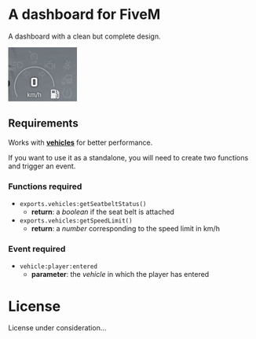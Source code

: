 # A dashboard for FiveM

A dashboard with a clean but complete design.

![HUD in game](hud.gif)

## Requirements

Works with **[vehicles](https://github.com/TrAsKiN/vehicles)** for better performance.

If you want to use it as a standalone, you will need to create two functions and trigger an event.

### Functions required

- `exports.vehicles:getSeatbeltStatus()`
  - **return**: a *boolean* if the seat belt is attached
- `exports.vehicles:getSpeedLimit()`
  - **return**: a *number* corresponding to the speed limit in km/h

### Event required

- `vehicle:player:entered`
  - **parameter**: the *vehicle* in which the player has entered

# License

License under consideration...
